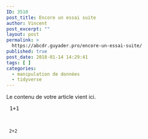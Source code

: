 ```yaml
---
ID: 3510
post_title: Encore un essai suite
author: Vincent
post_excerpt: ""
layout: post
permalink: >
  https://abcdr.guyader.pro/encore-un-essai-suite/
published: true
post_date: 2018-01-14 14:29:41
tags: [ ]
categories:
  - manipulation de données
  - tidyverse
---
```

Le contenu de votre article vient ici.
<pre lang="rsplus"> 1+1</pre>  
<br />

<code> 2+2</code>